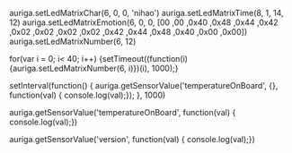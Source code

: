 auriga.setLedMatrixChar(6, 0, 0, 'nihao')
auriga.setLedMatrixTime(8, 1, 14, 12)
auriga.setLedMatrixEmotion(6, 0, 0, [00 ,00 ,0x40 ,0x48 ,0x44 ,0x42 ,0x02 ,0x02 ,0x02 ,0x02 ,0x42 ,0x44 ,0x48 ,0x40 ,0x00 ,0x00])
auriga.setLedMatrixNumber(6, 12)


for(var i = 0; i< 40; i++) {setTimeout((function(i) {auriga.setLedMatrixNumber(6, i)})(i), 1000);}

setInterval(function() { auriga.getSensorValue('temperatureOnBoard', {}, function(val) { console.log(val);}); }, 1000)

auriga.getSensorValue('temperatureOnBoard', function(val) { console.log(val);})

auriga.getSensorValue('version', function(val) { console.log(val);})

